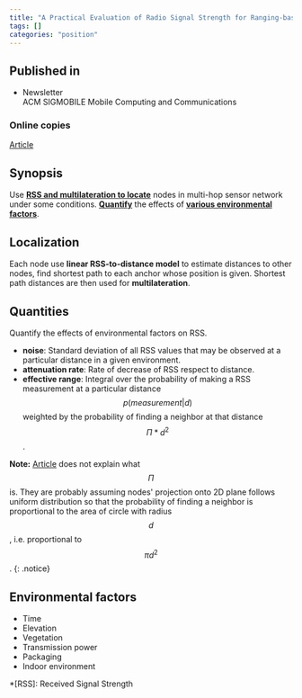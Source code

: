 ```yaml
---
title: "A Practical Evaluation of Radio Signal Strength for Ranging-based Localization (2007)"
tags: []
categories: "position"
---
```


## Published in
- Newsletter  
ACM SIGMOBILE Mobile Computing and Communications 

### Online copies
[Article][article_link]

## Synopsis
Use [**RSS and multilateration to locate**](#localization) nodes in multi-hop sensor network under some conditions. [**Quantify**](#quantities) the effects of [**various environmental factors**](#environmental-factors).

## Localization
Each node use **linear RSS-to-distance model** to estimate distances to other nodes, find shortest path to each anchor whose position is given. Shortest path distances are then used for **multilateration**.

## Quantities
Quantify the effects of environmental factors on RSS.
- **noise**: Standard deviation of all RSS values that may be observed at a particular distance in a given environment.
- **attenuation rate**: Rate of decrease of RSS respect to distance.
- **effective range**: Integral over the probability of making a RSS measurement at a particular distance 
$$p(\mathit{measurement} | d)$$ weighted by the probability of finding a neighbor at that distance $$\Pi * d^2$$.

**Note:** [Article](article_link) does not explain what $$\Pi$$ is. They are probably assuming nodes' projection onto 2D plane follows uniform distribution so that the probability of finding a neighbor is proportional to the area of circle with radius $$d$$, i.e. proportional to $$\pi d^2$$.
{: .notice}

## Environmental factors
- Time
- Elevation
- Vegetation
- Transmission power
- Packaging
- Indoor environment

[article_link]: http://www.chriskarlof.com/papers/whitehouse07practical.pdf

*[RSS]: Received Signal Strength